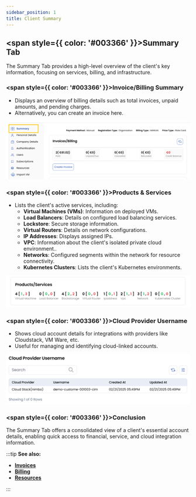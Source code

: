 ```yaml
---
sidebar_position: 1
title: Client Summary
---
```


## <span style={{ color: '#003366' }}>Summary Tab</span>

The Summary Tab provides a high-level overview of the client's key information, focusing on services, billing, and infrastructure.

### <span style={{ color: '#003366' }}>Invoice/Billing Summary</span>

- Displays an overview of billing details such as total invoices, unpaid amounts, and pending charges.
- Alternatively, you can create an invoice here.

![Billing Summary](images/summary_1.png)

### <span style={{ color: '#003366' }}>Products & Services</span>

- Lists the client's active services, including:
    - **Virtual Machines (VMs)**: Information on deployed VMs.
    - **Load Balancers**: Details on configured load balancing services.
    - **Lockstore**: Secure storage information.
    - **Virtual Routers**: Details on network configurations.
    - **IP Addresses**: Displays assigned IPs.
    - **VPC**: Information about the client's isolated private cloud environment..
    - **Networks**: Configured segments within the network for resource connectivity.
    - **Kubernetes Clusters**: Lists the client's Kubernetes environments.

![Products & Services](images/summary_2.png)

### <span style={{ color: '#003366' }}>Cloud Provider Username</span>

- Shows cloud account details for integrations with providers like Cloudstack, VM Ware, etc.
- Useful for managing and identifying cloud-linked accounts.

![Cloud Provider Details](images/summary_3.png)

### <span style={{ color: '#003366' }}>Conclusion</span>
The Summary Tab offers a consolidated view of a client's essential account details, enabling quick access to financial, service, and cloud integration information.

:::tip
**See also:**  
- **[Invoices](./Invoices.md)**
- **[Billing](./Billing%20Setup.md)**
- **[Resources](./Resources.md)**

:::